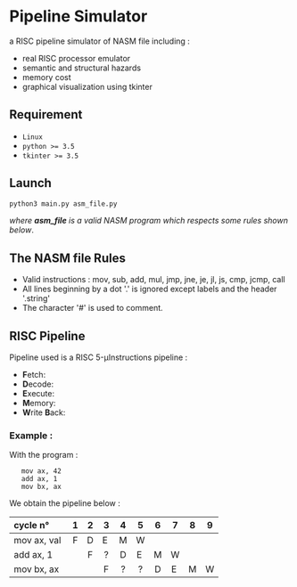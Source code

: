 # Pipeline Simulator

a RISC pipeline simulator of NASM file including :
 
 * real RISC processor emulator
 * semantic and structural hazards
 * memory cost
 * graphical visualization using tkinter

## Requirement
 * `Linux`
 * `python >= 3.5`
 * `tkinter >= 3.5`


## Launch

```python
python3 main.py asm_file.py
```
*where **asm_file** is a valid NASM program which respects some rules shown below*.

## The NASM file Rules

 * Valid instructions : mov, sub, add, mul, jmp, jne, je, jl, js, cmp, jcmp, call
 * All lines beginning by a dot '.' is ignored except labels and the header '.string'
 * The character '#' is used to comment.

## RISC Pipeline

Pipeline used is a RISC 5-µInstructions pipeline :

 * **F**etch:
 * **D**ecode:
 * **E**xecute:
 * **M**emory:
 * **W**rite **B**ack:
 
 ### Example :
 With the program :
 ```
    mov ax, 42
    add ax, 1
    mov bx, ax
 ```
 
 We obtain the pipeline below :
 
cycle n° | 1 | 2 | 3 | 4 | 5 | 6 | 7 | 8 | 9 |
| :--- | :---: | :---: | :---: | :---: | :---: | :---: | :---: | :---: | :---: |
| mov ax, val | F | D | E | M | W | | |
| add ax, 1| | F | ? | D | E | M | W |
| mov bx, ax| | | F | ? | ? | D | E | M | W |



